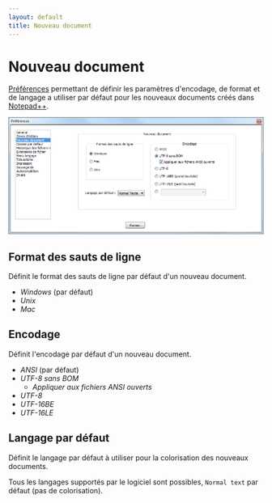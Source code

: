 ```yaml
---
layout: default
title: Nouveau document
---
```

# Nouveau document

[Préférences](preferences.md) permettant de définir les paramètres d'encodage, de format et de langage a utiliser par défaut pour les nouveaux documents créés dans [Notepad++](notepad++.md).

![Interface](/images/preferences/03_new.png)

## Format des sauts de ligne

Définit le format des sauts de ligne par défaut d'un nouveau document.

- *Windows* (par défaut)
- *Unix*
- *Mac*

## Encodage

Définit l'encodage par défaut d'un nouveau document.

- *ANSI* (par défaut)
- *UTF-8 sans BOM*
  - *Appliquer aux fichiers ANSI ouverts*
- *UTF-8*
- *UTF-16BE*
- *UTF-16LE*

## Langage par défaut

Définit le langage par défaut à utiliser pour la colorisation des nouveaux documents.

Tous les langages supportés par le logiciel sont possibles, `Normal text` par défaut (pas de colorisation).
